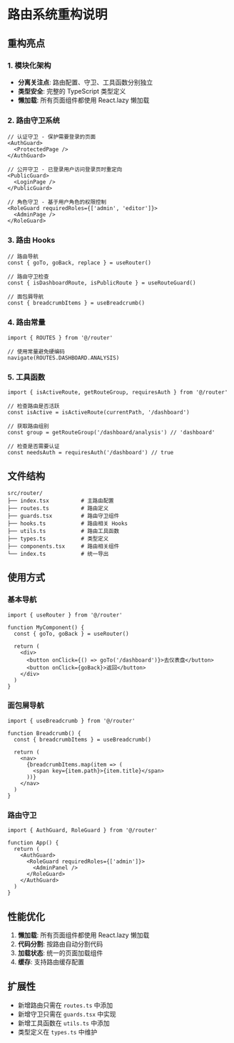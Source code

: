 # 路由系统重构说明

## 重构亮点

### 1. 模块化架构
- **分离关注点**: 路由配置、守卫、工具函数分别独立
- **类型安全**: 完整的 TypeScript 类型定义
- **懒加载**: 所有页面组件都使用 React.lazy 懒加载

### 2. 路由守卫系统
```tsx
// 认证守卫 - 保护需要登录的页面
<AuthGuard>
  <ProtectedPage />
</AuthGuard>

// 公开守卫 - 已登录用户访问登录页时重定向
<PublicGuard>
  <LoginPage />
</PublicGuard>

// 角色守卫 - 基于用户角色的权限控制
<RoleGuard requiredRoles={['admin', 'editor']}>
  <AdminPage />
</RoleGuard>
```

### 3. 路由 Hooks
```tsx
// 路由导航
const { goTo, goBack, replace } = useRouter()

// 路由守卫检查
const { isDashboardRoute, isPublicRoute } = useRouteGuard()

// 面包屑导航
const { breadcrumbItems } = useBreadcrumb()
```

### 4. 路由常量
```tsx
import { ROUTES } from '@/router'

// 使用常量避免硬编码
navigate(ROUTES.DASHBOARD.ANALYSIS)
```

### 5. 工具函数
```tsx
import { isActiveRoute, getRouteGroup, requiresAuth } from '@/router'

// 检查路由是否活跃
const isActive = isActiveRoute(currentPath, '/dashboard')

// 获取路由组别
const group = getRouteGroup('/dashboard/analysis') // 'dashboard'

// 检查是否需要认证
const needsAuth = requiresAuth('/dashboard') // true
```

## 文件结构

```
src/router/
├── index.tsx          # 主路由配置
├── routes.ts          # 路由定义
├── guards.tsx         # 路由守卫组件
├── hooks.ts           # 路由相关 Hooks
├── utils.ts           # 路由工具函数
├── types.ts           # 类型定义
├── components.tsx     # 路由相关组件
└── index.ts           # 统一导出
```

## 使用方式

### 基本导航
```tsx
import { useRouter } from '@/router'

function MyComponent() {
  const { goTo, goBack } = useRouter()
  
  return (
    <div>
      <button onClick={() => goTo('/dashboard')}>去仪表盘</button>
      <button onClick={goBack}>返回</button>
    </div>
  )
}
```

### 面包屑导航
```tsx
import { useBreadcrumb } from '@/router'

function Breadcrumb() {
  const { breadcrumbItems } = useBreadcrumb()
  
  return (
    <nav>
      {breadcrumbItems.map(item => (
        <span key={item.path}>{item.title}</span>
      ))}
    </nav>
  )
}
```

### 路由守卫
```tsx
import { AuthGuard, RoleGuard } from '@/router'

function App() {
  return (
    <AuthGuard>
      <RoleGuard requiredRoles={['admin']}>
        <AdminPanel />
      </RoleGuard>
    </AuthGuard>
  )
}
```

## 性能优化

1. **懒加载**: 所有页面组件都使用 React.lazy 懒加载
2. **代码分割**: 按路由自动分割代码
3. **加载状态**: 统一的页面加载组件
4. **缓存**: 支持路由缓存配置

## 扩展性

- 新增路由只需在 `routes.ts` 中添加
- 新增守卫只需在 `guards.tsx` 中实现
- 新增工具函数在 `utils.ts` 中添加
- 类型定义在 `types.ts` 中维护
